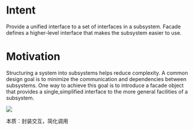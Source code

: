 # Intent

Provide a unified interface to a set of interfaces in a subsystem. Facade defines a higher-level interface that makes the subsystem easier to use.

# Motivation

Structuring a system into subsystems helps reduce complexity. A common design goal is to minimize the communication and dependencies between subsystems. One way to achieve this goal is to introduce a facade object that provides a single,simplified interface to the more general facilities of a subsystem. 

![](https://cos-1257663582.cos.ap-chengdu.myqcloud.com/Notes/Design%20Patterns/facade.jpg)

本质：封装交互，简化调用

